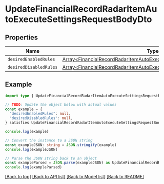 
# UpdateFinancialRecordRadarItemAutoExecuteSettingsRequestBodyDto


## Properties

Name | Type
------------ | -------------
`desiredEnabledRules` | [Array&lt;FinancialRecordRadarItemAutoExecuteSettingEntityEnabledRulesInner&gt;](FinancialRecordRadarItemAutoExecuteSettingEntityEnabledRulesInner.md)
`desiredDisabledRules` | [Array&lt;FinancialRecordRadarItemAutoExecuteSettingEntityEnabledRulesInner&gt;](FinancialRecordRadarItemAutoExecuteSettingEntityEnabledRulesInner.md)

## Example

```typescript
import type { UpdateFinancialRecordRadarItemAutoExecuteSettingsRequestBodyDto } from '@usesofia/pegasus-core-api-sdk'

// TODO: Update the object below with actual values
const example = {
  "desiredEnabledRules": null,
  "desiredDisabledRules": null,
} satisfies UpdateFinancialRecordRadarItemAutoExecuteSettingsRequestBodyDto

console.log(example)

// Convert the instance to a JSON string
const exampleJSON: string = JSON.stringify(example)
console.log(exampleJSON)

// Parse the JSON string back to an object
const exampleParsed = JSON.parse(exampleJSON) as UpdateFinancialRecordRadarItemAutoExecuteSettingsRequestBodyDto
console.log(exampleParsed)
```

[[Back to top]](#) [[Back to API list]](../README.md#api-endpoints) [[Back to Model list]](../README.md#models) [[Back to README]](../README.md)


